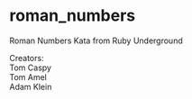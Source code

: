roman_numbers
=============

Roman Numbers Kata from Ruby Underground

Creators:<br>
Tom Caspy<br>
Tom Amel<br>
Adam Klein<br>

